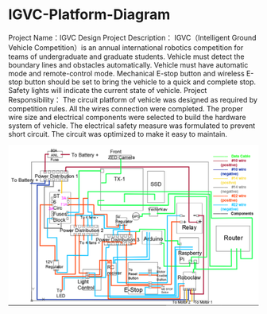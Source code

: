 # IGVC-Platform-Diagram
Project Name：IGVC Design
Project Description： IGVC（Intelligent Ground Vehicle Competition）is an annual international robotics competition for teams of undergraduate and graduate students. Vehicle must detect the boundary lines and obstacles automatically. Vehicle must have automatic mode and remote-control mode. Mechanical E-stop button and wireless E-stop button should be set to bring the vehicle to a quick and complete stop. Safety lights will indicate the current state of vehicle.
Project Responsibility： The circuit platform of vehicle was designed as required by competition rules. All the wires connection were completed. The proper wire size and electrical components were selected to build the hardware system of vehicle. The electrical safety measure was formulated to prevent short circuit. The circuit was optimized to make it easy to maintain.

![image](https://github.com/jyl957/IGVC-Platform-Diagram/blob/main/platform_diagram.png)
